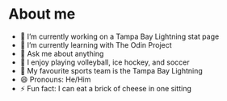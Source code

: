 # About me

- 🔭 I’m currently working on a Tampa Bay Lightning stat page
- 🌱 I’m currently learning with The Odin Project
- 💬 Ask me about anything
- 🏐 I enjoy playing volleyball, ice hockey, and soccer
- 🥅 My favourite sports team is the Tampa Bay Lightning
- 😄 Pronouns: He/Him
- ⚡ Fun fact: I can eat a brick of cheese in one sitting

